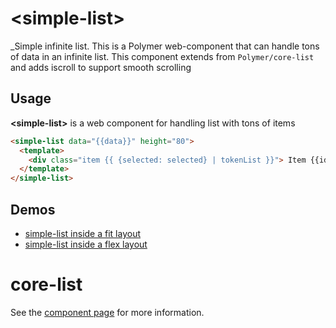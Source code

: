 # &lt;simple-list&gt;

_Simple infinite list. This is a Polymer web-component that can handle tons of data in an infinite list. This component extends from `Polymer/core-list` and adds iscroll to support smooth scrolling

## Usage

**&lt;simple-list&gt;** is a web component for handling list with tons of items

```html
<simple-list data="{{data}}" height="80">
  <template>
    <div class="item {{ {selected: selected} | tokenList }}"> Item {{id}} <br /> <p><i>{{description}}</i></p> </div>
  </template>
</simple-list>
```

## Demos

* [simple-list inside a fit layout](http://debianw.github.io/simple-list/demo/fit-list.html)
* [simple-list inside a flex layout](http://debianw.github.io/simple-list/demo/flex-list.html)

core-list
============

See the [component page](http://polymer-project.org/docs/elements/core-elements.html#core-list) for more information.
